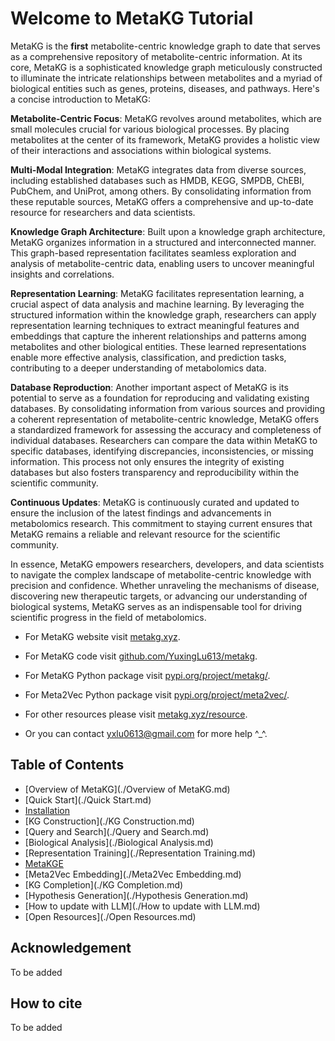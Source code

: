 # Welcome to MetaKG Tutorial

MetaKG is the **first** metabolite-centric knowledge graph to date that serves as a comprehensive repository of metabolite-centric information. At its core, MetaKG is a sophisticated knowledge graph meticulously constructed to illuminate the intricate relationships between metabolites and a myriad of biological entities such as genes, proteins, diseases, and pathways. Here's a concise introduction to MetaKG:

**Metabolite-Centric Focus**: MetaKG revolves around metabolites, which are small molecules crucial for various biological processes. By placing metabolites at the center of its framework, MetaKG provides a holistic view of their interactions and associations within biological systems.

**Multi-Modal Integration**: MetaKG integrates data from diverse sources, including established databases such as HMDB, KEGG, SMPDB, ChEBI, PubChem, and UniProt, among others. By consolidating information from these reputable sources, MetaKG offers a comprehensive and up-to-date resource for researchers and data scientists.

**Knowledge Graph Architecture**: Built upon a knowledge graph architecture, MetaKG organizes information in a structured and interconnected manner. This graph-based representation facilitates seamless exploration and analysis of metabolite-centric data, enabling users to uncover meaningful insights and correlations.

**Representation Learning**: MetaKG facilitates representation learning, a crucial aspect of data analysis and machine learning. By leveraging the structured information within the knowledge graph, researchers can apply representation learning techniques to extract meaningful features and embeddings that capture the inherent relationships and patterns among metabolites and other biological entities. These learned representations enable more effective analysis, classification, and prediction tasks, contributing to a deeper understanding of metabolomics data.

**Database Reproduction**: Another important aspect of MetaKG is its potential to serve as a foundation for reproducing and validating existing databases. By consolidating information from various sources and providing a coherent representation of metabolite-centric knowledge, MetaKG offers a standardized framework for assessing the accuracy and completeness of individual databases. Researchers can compare the data within MetaKG to specific databases, identifying discrepancies, inconsistencies, or missing information. This process not only ensures the integrity of existing databases but also fosters transparency and reproducibility within the scientific community.

**Continuous Updates**: MetaKG is continuously curated and updated to ensure the inclusion of the latest findings and advancements in metabolomics research. This commitment to staying current ensures that MetaKG remains a reliable and relevant resource for the scientific community.

In essence, MetaKG empowers researchers, developers, and data scientists to navigate the complex landscape of metabolite-centric knowledge with precision and confidence. Whether unraveling the mechanisms of disease, discovering new therapeutic targets, or advancing our understanding of biological systems, MetaKG serves as an indispensable tool for driving scientific progress in the field of metabolomics.

- For MetaKG website visit [metakg.xyz](http://www.metakg.xyz). 

- For MetaKG code visit [github.com/YuxingLu613/metakg](https://github.com/YuxingLu613/metakg). 

- For MetaKG Python package visit [pypi.org/project/metakg/](https://pypi.org/project/metakg/).

- For Meta2Vec Python package visit [pypi.org/project/meta2vec/](https://pypi.org/project/meta2vec/).

- For other resources please visit [metakg.xyz/resource](http://www.metakg.xyz/resource).

- Or you can contact [yxlu0613@gmail.com](mailto:yxlu0613@gmail.com) for more help ^_^.



## Table of Contents

* [Overview of MetaKG](./Overview of MetaKG.md)
* [Quick Start](./Quick Start.md)
* [Installation](./Installation.md)
* [KG Construction](./KG Construction.md)
* [Query and Search](./Query and Search.md)
* [Biological Analysis](./Biological Analysis.md)
* [Representation Training](./Representation Training.md)
* [MetaKGE](./MetaKGE.md)
* [Meta2Vec Embedding](./Meta2Vec Embedding.md)
* [KG Completion](./KG Completion.md)
* [Hypothesis Generation](./Hypothesis Generation.md)
* [How to update with LLM](./How to update with LLM.md)
* [Open Resources](./Open Resources.md)



## Acknowledgement

To be added



## How to cite

To be added

